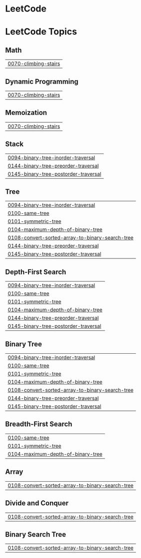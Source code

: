 # LeetCode

<!---LeetCode Topics Start-->
# LeetCode Topics
## Math
|  |
| ------- |
| [0070-climbing-stairs](https://github.com/DhanushEr/LeetCode/tree/master/0070-climbing-stairs) |
## Dynamic Programming
|  |
| ------- |
| [0070-climbing-stairs](https://github.com/DhanushEr/LeetCode/tree/master/0070-climbing-stairs) |
## Memoization
|  |
| ------- |
| [0070-climbing-stairs](https://github.com/DhanushEr/LeetCode/tree/master/0070-climbing-stairs) |
## Stack
|  |
| ------- |
| [0094-binary-tree-inorder-traversal](https://github.com/DhanushEr/LeetCode/tree/master/0094-binary-tree-inorder-traversal) |
| [0144-binary-tree-preorder-traversal](https://github.com/DhanushEr/LeetCode/tree/master/0144-binary-tree-preorder-traversal) |
| [0145-binary-tree-postorder-traversal](https://github.com/DhanushEr/LeetCode/tree/master/0145-binary-tree-postorder-traversal) |
## Tree
|  |
| ------- |
| [0094-binary-tree-inorder-traversal](https://github.com/DhanushEr/LeetCode/tree/master/0094-binary-tree-inorder-traversal) |
| [0100-same-tree](https://github.com/DhanushEr/LeetCode/tree/master/0100-same-tree) |
| [0101-symmetric-tree](https://github.com/DhanushEr/LeetCode/tree/master/0101-symmetric-tree) |
| [0104-maximum-depth-of-binary-tree](https://github.com/DhanushEr/LeetCode/tree/master/0104-maximum-depth-of-binary-tree) |
| [0108-convert-sorted-array-to-binary-search-tree](https://github.com/DhanushEr/LeetCode/tree/master/0108-convert-sorted-array-to-binary-search-tree) |
| [0144-binary-tree-preorder-traversal](https://github.com/DhanushEr/LeetCode/tree/master/0144-binary-tree-preorder-traversal) |
| [0145-binary-tree-postorder-traversal](https://github.com/DhanushEr/LeetCode/tree/master/0145-binary-tree-postorder-traversal) |
## Depth-First Search
|  |
| ------- |
| [0094-binary-tree-inorder-traversal](https://github.com/DhanushEr/LeetCode/tree/master/0094-binary-tree-inorder-traversal) |
| [0100-same-tree](https://github.com/DhanushEr/LeetCode/tree/master/0100-same-tree) |
| [0101-symmetric-tree](https://github.com/DhanushEr/LeetCode/tree/master/0101-symmetric-tree) |
| [0104-maximum-depth-of-binary-tree](https://github.com/DhanushEr/LeetCode/tree/master/0104-maximum-depth-of-binary-tree) |
| [0144-binary-tree-preorder-traversal](https://github.com/DhanushEr/LeetCode/tree/master/0144-binary-tree-preorder-traversal) |
| [0145-binary-tree-postorder-traversal](https://github.com/DhanushEr/LeetCode/tree/master/0145-binary-tree-postorder-traversal) |
## Binary Tree
|  |
| ------- |
| [0094-binary-tree-inorder-traversal](https://github.com/DhanushEr/LeetCode/tree/master/0094-binary-tree-inorder-traversal) |
| [0100-same-tree](https://github.com/DhanushEr/LeetCode/tree/master/0100-same-tree) |
| [0101-symmetric-tree](https://github.com/DhanushEr/LeetCode/tree/master/0101-symmetric-tree) |
| [0104-maximum-depth-of-binary-tree](https://github.com/DhanushEr/LeetCode/tree/master/0104-maximum-depth-of-binary-tree) |
| [0108-convert-sorted-array-to-binary-search-tree](https://github.com/DhanushEr/LeetCode/tree/master/0108-convert-sorted-array-to-binary-search-tree) |
| [0144-binary-tree-preorder-traversal](https://github.com/DhanushEr/LeetCode/tree/master/0144-binary-tree-preorder-traversal) |
| [0145-binary-tree-postorder-traversal](https://github.com/DhanushEr/LeetCode/tree/master/0145-binary-tree-postorder-traversal) |
## Breadth-First Search
|  |
| ------- |
| [0100-same-tree](https://github.com/DhanushEr/LeetCode/tree/master/0100-same-tree) |
| [0101-symmetric-tree](https://github.com/DhanushEr/LeetCode/tree/master/0101-symmetric-tree) |
| [0104-maximum-depth-of-binary-tree](https://github.com/DhanushEr/LeetCode/tree/master/0104-maximum-depth-of-binary-tree) |
## Array
|  |
| ------- |
| [0108-convert-sorted-array-to-binary-search-tree](https://github.com/DhanushEr/LeetCode/tree/master/0108-convert-sorted-array-to-binary-search-tree) |
## Divide and Conquer
|  |
| ------- |
| [0108-convert-sorted-array-to-binary-search-tree](https://github.com/DhanushEr/LeetCode/tree/master/0108-convert-sorted-array-to-binary-search-tree) |
## Binary Search Tree
|  |
| ------- |
| [0108-convert-sorted-array-to-binary-search-tree](https://github.com/DhanushEr/LeetCode/tree/master/0108-convert-sorted-array-to-binary-search-tree) |
<!---LeetCode Topics End-->